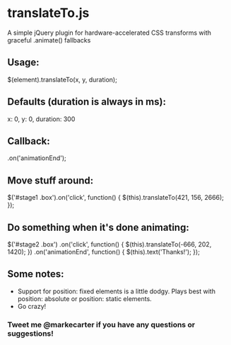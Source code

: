 translateTo.js
==============

A simple jQuery plugin for hardware-accelerated CSS transforms with graceful .animate() fallbacks

Usage:
------

  $(element).translateTo(x, y, duration);
  
Defaults (duration is always in ms):
------------------------------------

  x: 0,
  y: 0,
  duration: 300

Callback:
---------

  .on('animationEnd');

Move stuff around:
------------------

  $('#stage1 .box').on('click', function() {
    $(this).translateTo(421, 156, 2666);
  });

Do something when it's done animating:
--------------------------------------

  $('#stage2 .box')
    .on('click', function() {
      $(this).translateTo(-666, 202, 1420);
    })
    .on('animationEnd', function() {
      $(this).text('Thanks!');
    });

Some notes:
-----------
* Support for position: fixed elements is a little dodgy. Plays best with position: absolute or position: static elements.
* Go crazy!

### Tweet me @markecarter if you have any questions or suggestions!